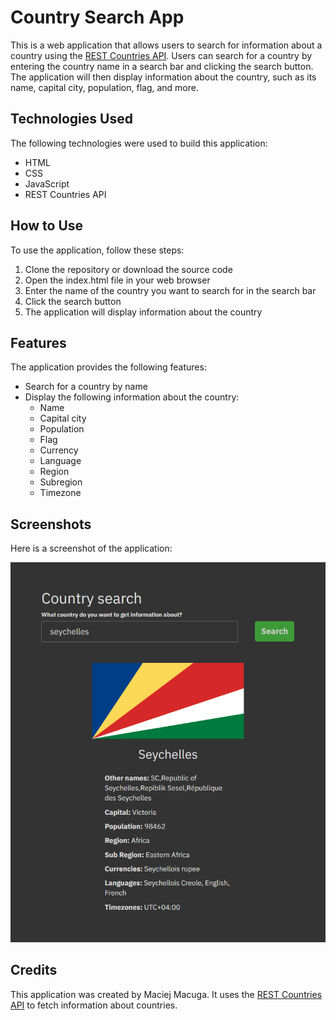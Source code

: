 # Country Search App

This is a web application that allows users to search for information about a country using the [REST Countries API](https://restcountries.com/). Users can search for a country by entering the country name in a search bar and clicking the search button. The application will then display information about the country, such as its name, capital city, population, flag, and more.

## Technologies Used

The following technologies were used to build this application:

- HTML
- CSS
- JavaScript
- REST Countries API

## How to Use

To use the application, follow these steps:

1. Clone the repository or download the source code
2. Open the index.html file in your web browser
3. Enter the name of the country you want to search for in the search bar
4. Click the search button
5. The application will display information about the country

## Features

The application provides the following features:

- Search for a country by name
- Display the following information about the country:
  - Name
  - Capital city
  - Population
  - Flag
  - Currency
  - Language
  - Region
  - Subregion
  - Timezone

## Screenshots

Here is a screenshot of the application:

![Screenshot](img\screen.PNG)


## Credits

This application was created by Maciej Macuga. It uses the [REST Countries API](https://restcountries.com/) to fetch information about countries.
